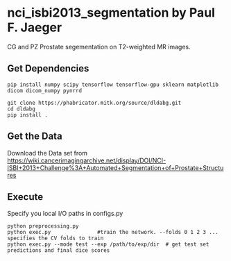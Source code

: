 # nci_isbi2013_segmentation by Paul F. Jaeger
CG and PZ Prostate segementation on T2-weighted MR images.


## Get Dependencies

```
pip install numpy scipy tensorflow tensorflow-gpu sklearn matplotlib dicom dicom_numpy pynrrd

git clone https://phabricator.mitk.org/source/dldabg.git
cd dldabg
pip install .
```


## Get the Data
Download the Data set from https://wiki.cancerimagingarchive.net/display/DOI/NCI-ISBI+2013+Challenge%3A+Automated+Segmentation+of+Prostate+Structures

## Execute

Specify you local I/O paths in configs.py

```
python preprocessing.py
python exec.py               #train the network. --folds 0 1 2 3 ... specifies the CV folds to train
python exec.py --mode test --exp /path/to/exp/dir  # get test set predictions and final dice scores
```
